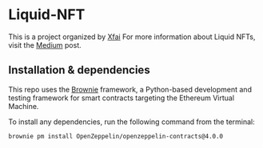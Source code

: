 # Liquid-NFT
This is a project organized by [Xfai](xfai.com) For more information about Liquid NFTs, visit the [Medium](https://medium.com/@ChainlessCoder/xfit-staking-liquid-nfts-b0b723894374) post.

## Installation & dependencies
This repo uses the [Brownie](https://eth-brownie.readthedocs.io/en/stable/) framework, a Python-based development and testing framework for smart contracts targeting the Ethereum Virtual Machine.

To install any dependencies, run the following command from the terminal: 

```brownie pm install OpenZeppelin/openzeppelin-contracts@4.0.0```